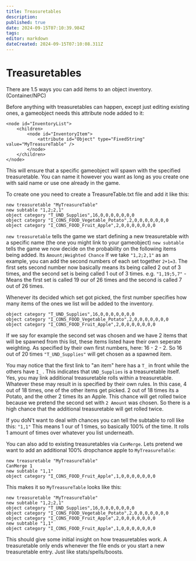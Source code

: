 ```yaml
---
title: Treasuretables
description: 
published: true
date: 2024-09-15T07:10:39.984Z
tags: 
editor: markdown
dateCreated: 2024-09-15T07:10:08.311Z
---
```


# Treasuretables

There are 1.5 ways you can add items to an object inventory. (Container/NPC)

Before anything with treasuretables can happen, except just editing existing ones, a gameobject needs this attribute node added to it:

```
<node id="InventoryList">
    <children>
        <node id="InventoryItem">
            <attribute id="Object" type="FixedString" value="MyTreasureTable" />
        </node>
    </children>
</node>
```

This will ensure that a specific gameobject will spawn with the specified treasuretable. You can name it however you want as long as you create one with said name or use one already in the game.

To create one you need to create a TreasureTable.txt file and add it like this:

```
new treasuretable "MyTreasureTable"
new subtable "1,2;2,1"
object category "T_UND_Supplies",16,0,0,0,0,0,0,0
object category "I_CONS_FOOD_Vegetable_Potato",2,0,0,0,0,0,0,0
object category "I_CONS_FOOD_Fruit_Apple",2,0,0,0,0,0,0,0
```
`new treasuretable` tells the game we start defining a new treasuretable with a specific name (the one you might link to your gameobject)
`new subtable` tells the game we now decide on the probability on the following items being added.
Its `Amount;Weighted Chance`
If we take `"1,2;2,1"` as an example, you can add the second numbers of each set together `2+1=3`.
The first sets second number now basically means its being called 2 out of 3 times, and the second set is being called 1 out of 3 times.
e.g. `"1,19;5,7"` - Means the first set is called 19 our of 26 times and the second is called 7 out of 26 times.

Whenever its decided which set got picked, the first number specifies how many items of the ones we list will be added to the inventory.
```
object category "T_UND_Supplies",16,0,0,0,0,0,0,0
object category "I_CONS_FOOD_Vegetable_Potato",2,0,0,0,0,0,0,0
object category "I_CONS_FOOD_Fruit_Apple",2,0,0,0,0,0,0,0
```
If we say for example the second set was chosen and we have 2 items that will be spawned from this list, these items listed have their own seperate weighting. As specified by their own first numbers, here: 16 - 2 - 2. So 16 out of 20 times `"T_UND_Supplies"` will get chosen as a spawned item.

You may notice that the first link to "an item" here has a `T_` in front while the others have `I_` .
This indicates that `UND_Supplies` is a treasuretable itself.
Yes, you may link additional treasuretable rolls within a treasuretable.
Whatever these may result in is specified by their own rules.
In this case, 4 out of 18 times, one of the other items get picked. 2 out of 18 times its a Potato, and the other 2 times its an Apple.
This chance will get rolled twice because we pretend the second set with `2 Amount` was chosen.
So there is a high chance that the additional treasuretable will get rolled twice.

If you doN't want to deal with chances you can tell the subtable to roll like this: `"1,1"`
This means 1 our of 1 times, so basically 100% of the time. It rolls 1 amount of times over whatever you list underneath.

You can also add to existing treasuretables via `CanMerge`.
Lets pretend we want to add an additional 100% dropchance apple to `MyTreasureTable`:

```
new treasuretable "MyTreasureTable"
CanMerge 1
new subtable "1,1"
object category "I_CONS_FOOD_Fruit_Apple",1,0,0,0,0,0,0,0
```

This makes it so `MyTreasureTable` looks like this:

```
new treasuretable "MyTreasureTable"
new subtable "1,2;2,1"
object category "T_UND_Supplies",16,0,0,0,0,0,0,0
object category "I_CONS_FOOD_Vegetable_Potato",2,0,0,0,0,0,0,0
object category "I_CONS_FOOD_Fruit_Apple",2,0,0,0,0,0,0,0
new subtable "1,1"
object category "I_CONS_FOOD_Fruit_Apple",1,0,0,0,0,0,0,0
``` 

This should give some initial insight on how treasuretables work.
A treasuretable only ends whenever the file ends or you start a new treasuretable entry. Just like stats/spells/boosts.